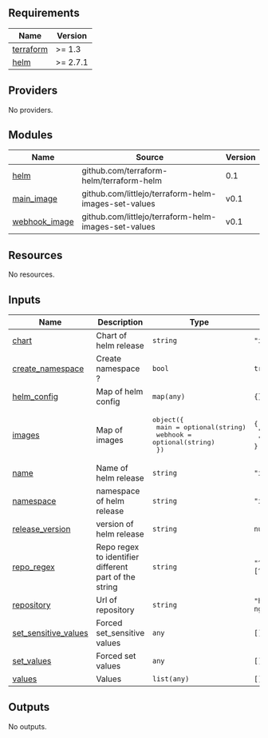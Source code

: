 <!-- BEGIN_TF_DOCS -->
## Requirements

| Name | Version |
|------|---------|
| <a name="requirement_terraform"></a> [terraform](#requirement\_terraform) | >= 1.3 |
| <a name="requirement_helm"></a> [helm](#requirement\_helm) | >= 2.7.1 |

## Providers

No providers.

## Modules

| Name | Source | Version |
|------|--------|---------|
| <a name="module_helm"></a> [helm](#module\_helm) | github.com/terraform-helm/terraform-helm | 0.1 |
| <a name="module_main_image"></a> [main\_image](#module\_main\_image) | github.com/littlejo/terraform-helm-images-set-values | v0.1 |
| <a name="module_webhook_image"></a> [webhook\_image](#module\_webhook\_image) | github.com/littlejo/terraform-helm-images-set-values | v0.1 |

## Resources

No resources.

## Inputs

| Name | Description | Type | Default | Required |
|------|-------------|------|---------|:--------:|
| <a name="input_chart"></a> [chart](#input\_chart) | Chart of helm release | `string` | `"ingress-nginx"` | no |
| <a name="input_create_namespace"></a> [create\_namespace](#input\_create\_namespace) | Create namespace ? | `bool` | `true` | no |
| <a name="input_helm_config"></a> [helm\_config](#input\_helm\_config) | Map of helm config | `map(any)` | `{}` | no |
| <a name="input_images"></a> [images](#input\_images) | Map of images | <pre>object({<br>    main    = optional(string)<br>    webhook = optional(string)<br>  })</pre> | <pre>{<br>  "main": null,<br>  "webhook": null<br>}</pre> | no |
| <a name="input_name"></a> [name](#input\_name) | Name of helm release | `string` | `"ingress-nginx"` | no |
| <a name="input_namespace"></a> [namespace](#input\_namespace) | namespace of helm release | `string` | `"ingress-nginx"` | no |
| <a name="input_release_version"></a> [release\_version](#input\_release\_version) | version of helm release | `string` | `null` | no |
| <a name="input_repo_regex"></a> [repo\_regex](#input\_repo\_regex) | Repo regex to identifier different part of the string | `string` | `"^(?:(?P<url>[^/]+))?(?:/(?P<image>[^:]*))??(?::(?P<tag>[^:]*))"` | no |
| <a name="input_repository"></a> [repository](#input\_repository) | Url of repository | `string` | `"https://kubernetes.github.io/ingress-nginx"` | no |
| <a name="input_set_sensitive_values"></a> [set\_sensitive\_values](#input\_set\_sensitive\_values) | Forced set\_sensitive values | `any` | `[]` | no |
| <a name="input_set_values"></a> [set\_values](#input\_set\_values) | Forced set values | `any` | `[]` | no |
| <a name="input_values"></a> [values](#input\_values) | Values | `list(any)` | `[]` | no |

## Outputs

No outputs.
<!-- END_TF_DOCS -->